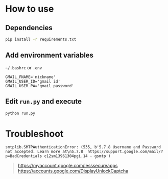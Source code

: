 # How to use

## Dependencies

```bash
pip install -r requirements.txt
```

## Add environment variables

`~/.bashrc` or `.env`
```
GMAIL_FNAME='nickname'
GMAIL_USER_ID='gmail id'
GMAIL_USER_PW='gmail password'
```

## Edit `run.py` and execute
```bash
python run.py
```

# Troubleshoot

```
smtplib.SMTPAuthenticationError: (535, b'5.7.8 Username and Password not accepted. Learn more at\n5.7.8  https://support.google.com/mail/?p=BadCredentials c12sm13961304pgi.14 - gsmtp')
```
> https://myaccount.google.com/lesssecureapps
> https://accounts.google.com/DisplayUnlockCaptcha